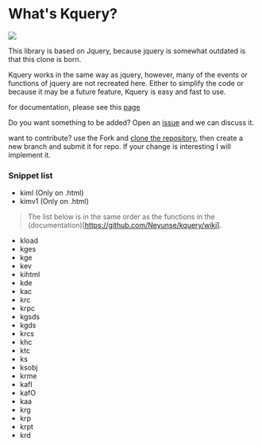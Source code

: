 # What's Kquery?

[![](https://data.jsdelivr.com/v1/package/gh/Neyunse/kquery/badge?style=rounded)](https://www.jsdelivr.com/package/gh/Neyunse/kquery)

This library is based on Jquery, because jquery is somewhat outdated is that this clone is born. 

Kquery works in the same way as jquery, however, many of the events or functions of jquery are not recreated here. Either to simplify the code or because it may be a future feature, Kquery is easy and fast to use. 

for documentation, please see this [page](https://github.com/Neyunse/kquery/wiki)


Do you want something to be added? Open an [issue](https://github.com/Neyunse/kquery/issues/new/choose) and we can discuss it.

want to contribute? use the Fork and [clone the repository](https://github.com/Neyunse/kquery), then create a new branch and submit it for repo. If your change is interesting I will implement it.

### Snippet list


* kiml (Only on .html)
* kimv1 (Only on .html)

> The list below is in the same order as the functions in the (documentation)[https://github.com/Neyunse/kquery/wiki].

* kload
* kges
* kge
* kev
* kihtml
* kde
* kac
* krc
* krpc
* kgsds
* kgds
* krcs
* khc
* ktc
* ks
* ksobj
* krme
* kafI
* kafO
* kaa
* krg
* krp
* krpt
* krd